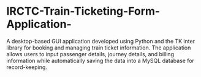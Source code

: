 # IRCTC-Train-Ticketing-Form-Application-
A desktop-based GUI application developed using Python and the TK inter library for booking and managing train ticket information. The application allows users to input passenger details, journey details, and billing information while automatically saving the data into a MySQL database for record-keeping.
